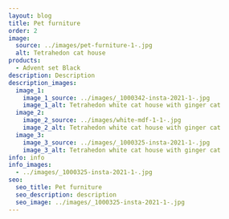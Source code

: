 ```yaml
---
layout: blog
title: Pet furniture
order: 2
image:
  source: ../images/pet-furniture-1-.jpg
  alt: Tetrahedon cat house
products:
  - Advent set Black
description: Description
description_images:
  image_1:
    image_1_source: ../images/_1000342-insta-2021-1-.jpg
    image_1_alt: Tetrahedon white cat house with ginger cat
  image_2:
    image_2_source: ../images/white-mdf-1-1-.jpg
    image_2_alt: Tetrahedon white cat house with ginger cat
  image_3:
    image_3_source: ../images/_1000325-insta-2021-1-.jpg
    image_3_alt: Tetrahedon white cat house with ginger cat
info: info
info_images:
  - ../images/_1000325-insta-2021-1-.jpg
seo:
  seo_title: Pet furniture
  seo_description: description
  seo_image: ../images/_1000325-insta-2021-1-.jpg
---
```

